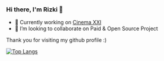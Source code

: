 ### Hi there, I'm Rizki 👋

<!-- **rizkilabs/rizkilabs** is a ✨ _special_ ✨ repository because its `README.md` (this file) appears on your GitHub profile. -->

<!-- Here are some ideas to get you started: -->

- 🔭 Currently working on [Cinema XXI](https://21cineplex.com/)
- 👯 I’m looking to collaborate on Paid & Open Source Project

Thank you for visiting my github profile :)
<!-- - 🌱 I’m currently learning ... -->
<!-- - 🤔 I’m looking for help with ... -->
<!-- - 💬 Ask me about ... -->
<!-- - 📫 How to reach me: ... -->
<!-- - 😄 Pronouns: ... -->
<!-- - ⚡ Fun fact: ... -->

<!-- 
[![Top Langs](https://github-readme-stats.vercel.app/api/top-langs/?username=rizkilabs&langs_count=8&layout=compact)](https://github.com/anuraghazra/github-readme-stats)
 -->
 [![Top Langs](https://github-readme-stats.vercel.app/api/top-langs/?username=rizkilabs&layout=compact)](https://github.com/anuraghazra/github-readme-stats)

